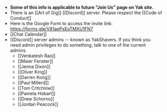 - __Some of this info is applicable to future "Join Us" page on Yak site.__
- There is an [[Art of Gig]] [[Discord]] server. Please respect the [[Code of Conduct]]
- Here is the Google Form to access the invite link: https://forms.gle/V81aePxEoTMXU1FN7
- [[Chat Calendar]]
- [[Discord]] server admins -- known as YakShavers. If you think you need admin privileges to do something, talk to one of the current admins.
    - [[Venkatesh Rao]]
    - [[Maier Fenster]]
    - [[Jenna Dixon]]
    - [[Oliver King]]
    - [[Darren Kong]]
    - [[Paul Millerd]]
    - [[Tom Critchlow]]
    - [[Pamela Hobart]]
    - [[Drew Schorno]]
    - [[Jordan Peacock]]
